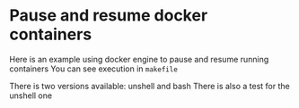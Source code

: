 # Pause and resume docker containers

Here is an example using docker engine to pause and resume running containers
You can see execution in `makefile`

There is two versions available: unshell and bash
There is also a test for the unshell one
